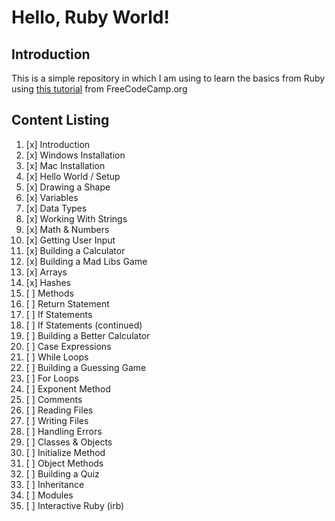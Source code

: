 # Hello, Ruby World!

## Introduction

This is a simple repository in which I am using to learn the basics from Ruby using [this tutorial](https://www.youtube.com/watch?v=t_ispmWmdjY) from FreeCodeCamp.org

## Content Listing

1. [x] Introduction
2. [x] Windows Installation
3. [x] Mac Installation
4. [x] Hello World / Setup
5. [x] Drawing a Shape
6. [x] Variables
7. [x] Data Types
8. [x] Working With Strings
9. [x] Math & Numbers
10. [x] Getting User Input
11. [x] Building a Calculator
12. [x] Building a Mad Libs Game
13. [x] Arrays
14. [x] Hashes
15. [ ] Methods
16. [ ] Return Statement
17. [ ] If Statements
18. [ ] If Statements (continued)
19. [ ] Building a Better Calculator
20. [ ] Case Expressions
21. [ ] While Loops
22. [ ] Building a Guessing Game
23. [ ] For Loops
24. [ ] Exponent Method
25. [ ] Comments
26. [ ] Reading Files
27. [ ] Writing Files
28. [ ] Handling Errors
29. [ ] Classes & Objects
30. [ ] Initialize Method
31. [ ] Object Methods
32. [ ] Building a Quiz
33. [ ] Inheritance
34. [ ] Modules
35. [ ] Interactive Ruby (irb)
